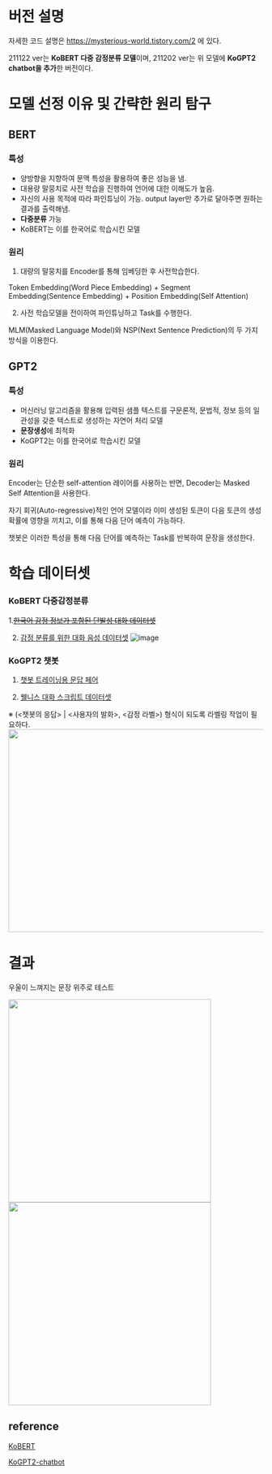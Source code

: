 # 버전 설명

자세한 코드 설명은 https://mysterious-world.tistory.com/2 에 있다. 


211122 ver는 **KoBERT 다중 감정분류 모델**이며,
211202 ver는 위 모델에 **KoGPT2 chatbot을 추가**한 버전이다. 


# 모델 선정 이유 및 간략한 원리 탐구

## BERT
### 특성
- 양방향을 지향하여 문맥 특성을 활용하여 좋은 성능을 냄.
- 대용량 말뭉치로 사전 학습을 진행하여 언어에 대한 이해도가 높음.
- 자신의 사용 목적에 따라 파인튜닝이 가능. output layer만 추가로 달아주면 원하는 결과를 출력해냄.
- **다중분류** 가능
- KoBERT는 이를 한국어로 학습시킨 모델

### 원리
1. 대량의 말뭉치를 Encoder를 통해 임베딩한 후 사전학습한다. 

  Token Embedding(Word Piece Embedding) + Segment Embedding(Sentence Embedding) + Position Embedding(Self Attention)

2. 사전 학습모델을 전이하여 파인튜닝하고 Task를 수행한다.

  MLM(Masked Language Model)와 NSP(Next Sentence Prediction)의 두 가지 방식을 이용한다.


## GPT2
### 특성
- 머신러닝 알고리즘을 활용해 입력된 샘플 텍스트를 구문론적, 문법적, 정보 등의 일관성을 갖춘 텍스트로 생성하는 자연어 처리 모델
- **문장생성**에 최적화
- KoGPT2는 이를 한국어로 학습시킨 모델

### 원리 
Encoder는 단순한 self-attention 레이어를 사용하는 반면, Decoder는 Masked Self Attention을 사용한다.

자기 회귀(Auto-regressive)적인 언어 모델이라 이미 생성된 토큰이 다음 토큰의 생성 확률에 영향을 끼치고, 이를 통해 다음 단어 예측이 가능하다. 

챗봇은 이러한 특성을 통해 다음 단어를 예측하는 Task를 반복하여 문장을 생성한다.


# 학습 데이터셋

### KoBERT 다중감정분류
  1.~~[한국어 감정 정보가 포함된 단발성 대화 데이터셋](https://aihub.or.kr/opendata/keti-data/recognition-laguage/KETI-02-009)~~

2. [감정 분류를 위한 대화 음성 데이터셋](https://aihub.or.kr/opendata/keti-data/recognition-laguage/KETI-02-002)
![image](https://user-images.githubusercontent.com/68471619/145357042-0109cb8f-507c-4875-96df-9ee3e6eb1026.png)


### KoGPT2 챗봇
1. [챗봇 트레이닝용 문답 페어](https://github.com/songys/Chatbot_data)

2. [웰니스 대화 스크립트 데이터셋](https://aihub.or.kr/opendata/keti-data/recognition-laguage/KETI-02-006)
  
  ※ (<챗봇의 응답> | <사용자의 발화>, <감정 라벨>) 형식이 되도록 라벨링 작업이 필요하다.
<img src="https://user-images.githubusercontent.com/68471619/145357192-bf3639a2-a33d-4db0-93c7-3efc9780db4f.png" width="800" height="400"/>

# 결과
 우울이 느껴지는 문장 위주로 테스트
 
<img src="https://user-images.githubusercontent.com/68471619/145357864-43abe9db-a35f-4300-bf2d-6473e68db0b1.png" width="400" height="400"/>
<img src="https://user-images.githubusercontent.com/68471619/145357884-30bc212c-a648-4570-8520-fb0550fd332a.png" width="400" height="400"/>


## reference
[KoBERT](https://github.com/haven-jeon/KoGPT2-chatbot)

[KoGPT2-chatbot](https://github.com/haven-jeon/KoGPT2-chatbot)

